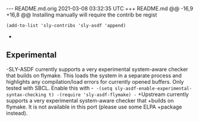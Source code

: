--- README.md.orig	2021-03-08 03:32:35 UTC
+++ README.md
@@ -16,9 +16,8 @@ Installing manually will require the contrib be regist
 ```
 (add-to-list 'sly-contribs 'sly-asdf 'append)
 ```
+
 ## Experimental
-SLY-ASDF currently supports a very experimental system-aware checker that builds on flymake. This loads the system in a separate process and highlights any compilation/load errors for currently opened buffers. Only tested with SBCL. Enable this with 
-```
-(setq sly-asdf-enable-experimental-syntax-checking t)
-(require 'sly-asdf-flymake)
-```
+Upstream currently supports a very experimental system-aware checker that
+builds on flymake. It is not available in this port (please use some ELPA
+package instead).
